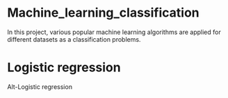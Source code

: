 # Machine_learning_classification
In this project,  various popular machine learning algorithms are applied for different datasets as a classification problems. 
# Logistic regression
Alt-Logistic regression
